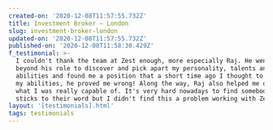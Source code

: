 ```yaml
---
created-on: '2020-12-08T11:57:55.732Z'
title: Investment Broker – London
slug: investment-broker-london
updated-on: '2020-12-08T11:57:55.732Z'
published-on: '2020-12-08T11:58:30.429Z'
f_testimonial: >-
  I couldn't thank the team at Zest enough, more especially Raj. He went totally
  beyond his role to discover and pick apart my personality, talents and
  abilities and found me a position that a short time ago I thought to be beyond
  my abilities, he proved me wrong! Along the way, Raj also helped me discover
  what I was really capable of. It's very hard nowadays to find somebody that
  sticks to their word but I didn't find this a problem working with Zest.
layout: '[testimonials].html'
tags: testimonials
---
```



